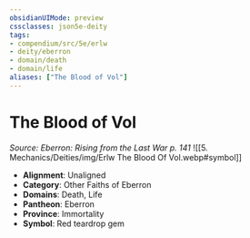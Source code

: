 ```yaml
---
obsidianUIMode: preview
cssclasses: json5e-deity
tags:
- compendium/src/5e/erlw
- deity/eberron
- domain/death
- domain/life
aliases: ["The Blood of Vol"]
---
```

# The Blood of Vol
*Source: Eberron: Rising from the Last War p. 141* 
![[5. Mechanics/Deities/img/Erlw The Blood Of Vol.webp#symbol]]

- **Alignment**: Unaligned
- **Category**: Other Faiths of Eberron
- **Domains**: Death, Life
- **Pantheon**: Eberron
- **Province**: Immortality
- **Symbol**: Red teardrop gem